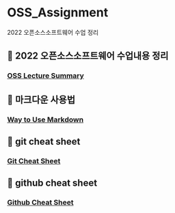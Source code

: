 # OSS_Assignment
2022 오픈소스소프트웨어 수업 정리

## :pushpin: 2022 오픈소스소프트웨어 수업내용 정리
### <a href = "https://github.com/kanujoa/OSS_Assignment/tree/main/OSS%20Lecture%20Summary">OSS Lecture Summary</a>

## :pushpin: 마크다운 사용법
### <a href = "https://github.com/kanujoa/OSS_Assignment/tree/main/Way%20to%20Use%20Markdown">Way to Use Markdown</a>

## :pushpin: git cheat sheet
### <a href = "https://github.com/kanujoa/OSS_Assignment/tree/main/Git%20Cheat%20Sheet">Git Cheat Sheet</a>

## :pushpin: github cheat sheet
### <a href = "https://github.com/kanujoa/OSS_Assignment/tree/main/Github%20Cheat%20Sheet">Github Cheat Sheet</a>
